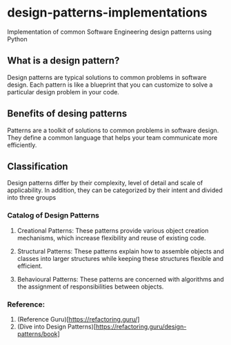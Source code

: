 # design-patterns-implementations
Implementation of common Software Engineering design patterns using Python


## What is a design pattern?
Design patterns are typical solutions to common problems in software design. Each pattern is like a blueprint
that you can customize to solve a particular design problem in your code.

## Benefits of desing patterns
Patterns are a toolkit of solutions to common problems in software design. They define
a common language that helps your team communicate more efficiently.

## Classification
Design patterns differ by their complexity, level of detail and scale of applicability. In addition,
they can be categorized by their intent and divided into three groups

### Catalog of Design Patterns
1. Creational Patterns: These patterns provide various object creation mechanisms, which increase flexibility and reuse of existing code.
  
2. Structural Patterns: These patterns explain how to assemble objects and classes into larger structures while keeping these structures flexible and efficient.
  
3. Behavioural Patterns: These patterns are concerned with algorithms and the assignment of responsibilities between objects.

### Reference:
1. (Reference Guru)[https://refactoring.guru/]
2. (Dive into Design Patterns)[https://refactoring.guru/design-patterns/book]
